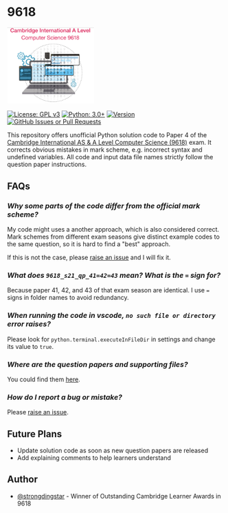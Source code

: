 # 9618

<p align="left"><img width=40% src="logo.png" alt="a-level syllabus logo"></p>

[![License: GPL v3](https://img.shields.io/badge/License-GPLv3-blue)](https://www.gnu.org/licenses/gpl-3.0.en.html)
[![Python: 3.0+](https://img.shields.io/badge/python-3.0+-blue)](https://www.python.org/downloads/)
[![Version](https://img.shields.io/badge/version-alpha-brightgreen)](https://github.com/strongdingstar/9618/releases/latest)
[![GitHub Issues or Pull Requests](https://img.shields.io/github/issues/strongdingstar/9618?color=yellow)](https://github.com/strongdingstar/9618/issues)

This repository offers unofficial Python solution code to  Paper 4 of the [Cambridge International AS & A Level Computer Science (9618)](https://www.cambridgeinternational.org/programmes-and-qualifications/cambridge-international-as-and-a-level-computer-science-9618/) exam. It corrects obvious mistakes in mark scheme, e.g. incorrect syntax and undefined variables. All code and input data file names strictly follow the question paper instructions.

## FAQs

### _Why some parts of the code differ from the official mark scheme?_

My code might uses a another approach, which is also considered correct. Mark schemes from different exam seasons give distinct example codes to the same question, so it is hard to find a "best" approach.

If this is not the case, please [raise an issue](https://github.com/strongdingstar/9618/issues) and I will fix it.

### _What does `9618_s21_qp_41=42=43` mean? What is the `=` sign for?_

Because paper 41, 42, and 43 of that exam season are identical. I use `=` signs in folder names to avoid redundancy.

### _When running the code in vscode, `no such file or directory` error raises?_

Please look for `python.terminal.executeInFileDir` in settings and change its value to `true`.

### _Where are the question papers and supporting files?_

You could find them [here](https://papers.gceguide.net/A%20Levels/Computer%20Science%20(for%20first%20examination%20in%202021)%20(9618)/).

### _How do I report a bug or mistake?_

Please [raise an issue](https://github.com/strongdingstar/9618/issues).

## Future Plans

- Update solution code as soon as new question papers are released
- Add explaining comments to help learners understand

## Author

- [@strongdingstar](https://www.github.com/strongdingstar) - Winner of Outstanding Cambridge Learner Awards in 9618
